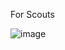 For Scouts 

![image](https://github.com/user-attachments/assets/bd560454-73c4-4fd0-b992-c5f5bab0c3d6)
